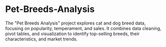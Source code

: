 # Pet-Breeds-Analysis
The "Pet Breeds Analysis" project explores cat and dog breed data, focusing on popularity, temperament, and sales. It combines data cleaning, pivot tables, and visualization to identify top-selling breeds, their characteristics, and market trends. 
